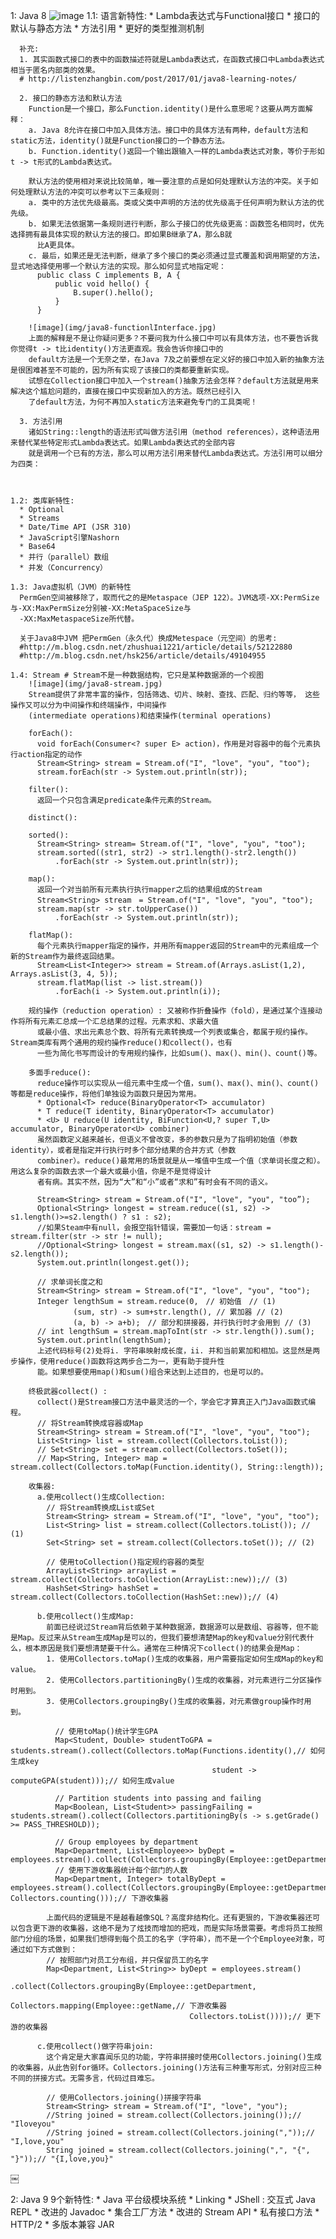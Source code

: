1: Java 8
    ![image](img/java8.jpg)
    1.1: 语言新特性:
      * Lambda表达式与Functional接口
      * 接口的默认与静态方法
      * 方法引用
      * 更好的类型推测机制
      
      补充: 
      1. 其实函数式接口的表中的函数描述符就是Lambda表达式，在函数式接口中Lambda表达式相当于匿名内部类的效果。 
      # http://listenzhangbin.com/post/2017/01/java8-learning-notes/
      
      2. 接口的静态方法和默认方法
        Function是一个接口，那么Function.identity()是什么意思呢？这要从两方面解释：
        a. Java 8允许在接口中加入具体方法。接口中的具体方法有两种，default方法和static方法，identity()就是Function接口的一个静态方法。
        b. Function.identity()返回一个输出跟输入一样的Lambda表达式对象，等价于形如t -> t形式的Lambda表达式。
        
        默认方法的使用相对来说比较简单，唯一要注意的点是如何处理默认方法的冲突。关于如何处理默认方法的冲突可以参考以下三条规则：
        a. 类中的方法优先级最高。类或父类中声明的方法的优先级高于任何声明为默认方法的优先级。
        b. 如果无法依据第一条规则进行判断，那么子接口的优先级更高：函数签名相同时，优先选择拥有最具体实现的默认方法的接口。即如果B继承了A，那么B就
          比A更具体。
        c. 最后，如果还是无法判断，继承了多个接口的类必须通过显式覆盖和调用期望的方法，显式地选择使用哪一个默认方法的实现。那么如何显式地指定呢：
          public class C implements B, A {
              public void hello() {
                  B.super().hello();    
              }
          }
          
        ![image](img/java8-functionlInterface.jpg)
        上面的解释是不是让你疑问更多？不要问我为什么接口中可以有具体方法，也不要告诉我你觉得t -> t比identity()方法更直观。我会告诉你接口中的
        default方法是一个无奈之举，在Java 7及之前要想在定义好的接口中加入新的抽象方法是很困难甚至不可能的，因为所有实现了该接口的类都要重新实现。
        试想在Collection接口中加入一个stream()抽象方法会怎样？default方法就是用来解决这个尴尬问题的，直接在接口中实现新加入的方法。既然已经引入
        了default方法，为何不再加入static方法来避免专门的工具类呢！
      ￼
      3. 方法引用
        诸如String::length的语法形式叫做方法引用（method references），这种语法用来替代某些特定形式Lambda表达式。如果Lambda表达式的全部内容
        就是调用一个已有的方法，那么可以用方法引用来替代Lambda表达式。方法引用可以细分为四类：
    ￼
      

    1.2: 类库新特性:
      * Optional
      * Streams
      * Date/Time API (JSR 310)
      * JavaScript引擎Nashorn
      * Base64
      * 并行（parallel）数组
      * 并发（Concurrency）

    1.3: Java虚拟机（JVM）的新特性
      PermGen空间被移除了，取而代之的是Metaspace（JEP 122）。JVM选项-XX:PermSize与-XX:MaxPermSize分别被-XX:MetaSpaceSize与
      -XX:MaxMetaspaceSize所代替。

      关于Java8中JVM 把PermGen（永久代）换成Metespace（元空间）的思考:
      #http://m.blog.csdn.net/zhushuai1221/article/details/52122880
      #http://m.blog.csdn.net/hsk256/article/details/49104955

    1.4: Stream # Stream不是一种数据结构，它只是某种数据源的一个视图
        ![image](img/java8-stream.jpg)
        Stream提供了非常丰富的操作，包括筛选、切片、映射、查找、匹配、归约等等， 这些操作又可以分为中间操作和终端操作，中间操作
        (intermediate operations)和结束操作(terminal operations)
        ￼
        forEach():
          void forEach(Consumer<? super E> action)，作用是对容器中的每个元素执行action指定的动作
          Stream<String> stream = Stream.of("I", "love", "you", "too");
          stream.forEach(str -> System.out.println(str));

        filter():
          返回一个只包含满足predicate条件元素的Stream。

        distinct():

        sorted():
          Stream<String> stream= Stream.of("I", "love", "you", "too");
          stream.sorted((str1, str2) -> str1.length()-str2.length())
              .forEach(str -> System.out.println(str));

        map():
          返回一个对当前所有元素执行执行mapper之后的结果组成的Stream
          Stream<String> stream　= Stream.of("I", "love", "you", "too");
          stream.map(str -> str.toUpperCase())
              .forEach(str -> System.out.println(str));

        flatMap():
          每个元素执行mapper指定的操作，并用所有mapper返回的Stream中的元素组成一个新的Stream作为最终返回结果。
          Stream<List<Integer>> stream = Stream.of(Arrays.asList(1,2), Arrays.asList(3, 4, 5));
          stream.flatMap(list -> list.stream())
              .forEach(i -> System.out.println(i));

        规约操作（reduction operation）: 又被称作折叠操作（fold），是通过某个连接动作将所有元素汇总成一个汇总结果的过程。元素求和、求最大值
          或最小值、求出元素总个数、将所有元素转换成一个列表或集合，都属于规约操作。Stream类库有两个通用的规约操作reduce()和collect()，也有
          一些为简化书写而设计的专用规约操作，比如sum()、max()、min()、count()等。

        多面手reduce(): 
          reduce操作可以实现从一组元素中生成一个值，sum()、max()、min()、count()等都是reduce操作，将他们单独设为函数只是因为常用。
          * Optional<T> reduce(BinaryOperator<T> accumulator)
          * T reduce(T identity, BinaryOperator<T> accumulator)
          * <U> U reduce(U identity, BiFunction<U,? super T,U> accumulator, BinaryOperator<U> combiner)
          虽然函数定义越来越长，但语义不曾改变，多的参数只是为了指明初始值（参数identity），或者是指定并行执行时多个部分结果的合并方式（参数
          combiner）。reduce()最常用的场景就是从一堆值中生成一个值（求单词长度之和）。用这么复杂的函数去求一个最大或最小值，你是不是觉得设计
          者有病。其实不然，因为“大”和“小”或者“求和”有时会有不同的语义。

          Stream<String> stream = Stream.of("I", "love", "you", "too”);
          Optional<String> longest = stream.reduce((s1, s2) -> s1.length()>=s2.length() ? s1 : s2);
          //如果Steam中有null，会报空指针错误，需要加一句话：stream = stream.filter(str -> str != null);
          //Optional<String> longest = stream.max((s1, s2) -> s1.length()-s2.length());
          System.out.println(longest.get());

          // 求单词长度之和
          Stream<String> stream = Stream.of("I", "love", "you", "too");
          Integer lengthSum = stream.reduce(0,　// 初始值　// (1)
                  (sum, str) -> sum+str.length(), // 累加器 // (2)
                  (a, b) -> a+b);　// 部分和拼接器，并行执行时才会用到 // (3)
          // int lengthSum = stream.mapToInt(str -> str.length()).sum();
          System.out.println(lengthSum);
          上述代码标号(2)处将i. 字符串映射成长度，ii. 并和当前累加和相加。这显然是两步操作，使用reduce()函数将这两步合二为一，更有助于提升性
          能。如果想要使用map()和sum()组合来达到上述目的，也是可以的。

        终极武器collect() :
          collect()是Stream接口方法中最灵活的一个，学会它才算真正入门Java函数式编程。
          // 将Stream转换成容器或Map
          Stream<String> stream = Stream.of("I", "love", "you", "too");
          List<String> list = stream.collect(Collectors.toList()); 
          // Set<String> set = stream.collect(Collectors.toSet()); 
          // Map<String, Integer> map = stream.collect(Collectors.toMap(Function.identity(), String::length)); 

        收集器:
          a.使用collect()生成Collection:
            // 将Stream转换成List或Set
            Stream<String> stream = Stream.of("I", "love", "you", "too");
            List<String> list = stream.collect(Collectors.toList()); // (1)
            Set<String> set = stream.collect(Collectors.toSet()); // (2)

            // 使用toCollection()指定规约容器的类型
            ArrayList<String> arrayList = stream.collect(Collectors.toCollection(ArrayList::new));// (3)
            HashSet<String> hashSet = stream.collect(Collectors.toCollection(HashSet::new));// (4)

          b.使用collect()生成Map:
            前面已经说过Stream背后依赖于某种数据源，数据源可以是数组、容器等，但不能是Map。反过来从Stream生成Map是可以的，但我们要想清楚Map的key和value分别代表什么，根本原因是我们要想清楚要干什么。通常在三种情况下collect()的结果会是Map：
            1. 使用Collectors.toMap()生成的收集器，用户需要指定如何生成Map的key和value。
            2. 使用Collectors.partitioningBy()生成的收集器，对元素进行二分区操作时用到。
            3. 使用Collectors.groupingBy()生成的收集器，对元素做group操作时用到。

              // 使用toMap()统计学生GPA
              Map<Student, Double> studentToGPA = students.stream().collect(Collectors.toMap(Functions.identity(),// 如何生成key
                                                 student -> computeGPA(student)));// 如何生成value

              // Partition students into passing and failing
              Map<Boolean, List<Student>> passingFailing = students.stream().collect(Collectors.partitioningBy(s -> s.getGrade() >= PASS_THRESHOLD));

              // Group employees by department
              Map<Department, List<Employee>> byDept = employees.stream().collect(Collectors.groupingBy(Employee::getDepartment));
              // 使用下游收集器统计每个部门的人数
              Map<Department, Integer> totalByDept = employees.stream().collect(Collectors.groupingBy(Employee::getDepartment, Collectors.counting()));// 下游收集器

            上面代码的逻辑是不是越看越像SQL？高度非结构化。还有更狠的，下游收集器还可以包含更下游的收集器，这绝不是为了炫技而增加的把戏，而是实际场景需要。考虑将员工按照部门分组的场景，如果我们想得到每个员工的名字（字符串），而不是一个个Employee对象，可通过如下方式做到：
            // 按照部门对员工分布组，并只保留员工的名字
            Map<Department, List<String>> byDept = employees.stream()
                            .collect(Collectors.groupingBy(Employee::getDepartment,
                                    Collectors.mapping(Employee::getName,// 下游收集器
                                            Collectors.toList())));// 更下游的收集器

          c.使用collect()做字符串join:
            这个肯定是大家喜闻乐见的功能，字符串拼接时使用Collectors.joining()生成的收集器，从此告别for循环。Collectors.joining()方法有三种重写形式，分别对应三种不同的拼接方式。无需多言，代码过目难忘。

            // 使用Collectors.joining()拼接字符串
            Stream<String> stream = Stream.of("I", "love", "you");
            //String joined = stream.collect(Collectors.joining());// "Iloveyou"
            //String joined = stream.collect(Collectors.joining(","));// "I,love,you"
            String joined = stream.collect(Collectors.joining(",", "{", "}"));// "{I,love,you}"
￼



2: Java 9 
  9个新特性:
    * Java 平台级模块系统
    * Linking
    * JShell : 交互式 Java REPL
    * 改进的 Javadoc
    * 集合工厂方法
    * 改进的 Stream API
    * 私有接口方法
    * HTTP/2
    * 多版本兼容 JAR
